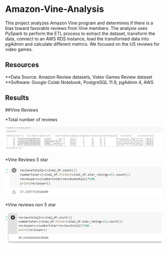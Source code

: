 # Amazon-Vine-Analysis
This project analyzes Amazon Vine program and determines if there is a bias toward favorable reviews from Vine members.
The analysis uses PySpark to perform the ETL process to extract the dataset, transform the data, connect to an AWS RDS instance, load the transformed data into pgAdmin and calculate different metrics.
We focused on the US reviews for video games.
## Resources
**Data Source: Amazon Review datasets, Video Games Review dataset
**Software: Google Colab Notebook, PostgreSQL 11.9, pgAdmin 4, AWS
## Results

##Vine Reviews

*Total number of reviews

![GitHub Graph](https://github.com/tpatel0107/Amazon-Vine-Analysis/blob/main/Total%20Number%20of%20Reviews.PNG?raw=true)

*Vine Reviews 5 star

![GitHub Graph](https://github.com/tpatel0107/Amazon-Vine-Analysis/blob/main/Total%20number%20of%20vine%20reviews.PNG?raw=true)

*Vine reviews non 5 star

![GitHub Graph](https://github.com/tpatel0107/Amazon-Vine-Analysis/blob/main/total%20number%20of%20vine%20reviews2.PNG?raw=true)




